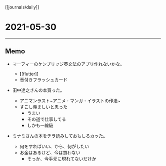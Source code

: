 [[journals/daily]]
# 2021-05-30

---

## Memo

- マーフィーのケンブリッジ英文法のアプリ作れないかな。
	- [[flutter]] 
	- 音付きフラッシュカード
- 田中達之さんの本買った。
	- アニマンラスト~アニメ・マンガ・イラストの作法~
	- すこし羨ましいと思った
		- うまい
		- その道で仕事してる
		- しかも一線級
		
-  ミナミさんの本をチラ読みしておもしろカッた。
	- 何をすればいい、から、何がしたい
	- お金はあるけど、今は買わない
		- そっか、今手元に現れてないだけか




